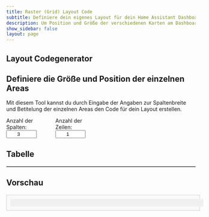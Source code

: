 ```yaml
---
title: Raster (Grid) Layout Code
subtitle: Definiere dein eigenes Layout für dein Home Assistant Dashboard
description: Um Position und Größe der verschiedenen Karten am Dashboard zu konfigurieren, ist grid-layout eine super Möglichkeit
show_sidebar: false
layout: page
---
```


<div class="shb-main-container">
    <div id="shb-custom-alert" style="display: none;">
        <div id="shb-custom-alert-content">
            <h4 id="shb-custom-alert-title"></h4>
            <p id="shb-custom-alert-message"></p>
            <button id="shb-close-alert">OK</button>
        </div>
    </div>
    <section class="content-section">
        <h1 class="shb-main-title">Layout Codegenerator</h1>
        <h2 class="shb-section-title-center">Definiere die Größe und Position der einzelnen Areas</h2>
        <p class="shb-main-description">
            Mit diesem Tool kannst du durch Eingabe der Angaben zur Spaltenbreite und Betitelung der einzelnen Areas den Code für dein Layout erstellen. 
        </p>
        <div class="shb-form-group" style="display: flex;justify-content: flex-start;gap: 30px;flex-direction: row;align-items: center;">
            <div style="display: flex; align-items: flex-start; flex-direction: column; width: 20%;">
                <label for="columns">Anzahl der Spalten:</label>
                <input type="number" id="columns" value="3" min="1" max="12" onchange="updateTable()">
            </div>
            <div style="display: flex; flex-direction: column; align-items: flex-start; width: 20%">
                <label for="rows">Anzahl der Zeilen:</label>
                <input type="number" id="rows" value="1" min="1" max="12" onchange="updateTable()">
            </div>
        </div>
        <h2>Tabelle</h2>
        <div class="shb-styled-table-container" style="width: 100%;">
            <table id="layoutTable" border="1" class="shb-styled-table" style="text-align: center">
                <thead></thead>
                <tbody></tbody>
            </table>
        </div>
        <h2>Vorschau</h2>
        <div id="gridPreviewContainer" class="shb-preview-container">
            <div id="gridPreview" class="shb-grid-preview"></div>
        </div>
    </section>
</div>
<style>
    table {
        width: 100%;
        border-collapse: collapse;
        margin-top: 20px;
    }
    th, td {
        padding: 10px;
        text-align: center;
        border: 1px solid #ccc;
    }
    input {
        width: 80%;
        text-align: center;
    }
    .shb-preview-container {
        width: 100%;
        max-width: 98%;
        margin: 20px auto;
        padding: 10px;
        border: 1px solid #ccc;
        background: #f9f9f9;
    }
    .shb-grid-preview {
        display: grid;
        gap: 1px;
        width: 100%;
        background: #f0f0f0;
        padding: 10px;
    }
    .shb-grid-item {
        background: #ddd;
        padding: 20px;
        text-align: center;
        border: 1px solid #aaa;
    }
</style>

<script>
    function addColumn() {
        console.log("Adding a column");
        let columns = parseInt(document.getElementById("columns").value);
        document.getElementById("columns").value = columns + 1;

        let storedWidths = getStoredWidths();
        let storedAreas = getStoredAreas();

        console.log("Stored Widths before adding column:", storedWidths);

        redistributeColumnWidths(columns + 1, storedWidths);
        updateTable(false, storedWidths, storedAreas);
    }

    function addRow() {
        console.log("Adding a row");
        let rows = parseInt(document.getElementById("rows").value);
        document.getElementById("rows").value = rows + 1;

        let storedWidths = getStoredWidths();
        let storedAreas = getStoredAreas();

        console.log("Stored Widths before adding row:", storedWidths);

        updateTable(true, storedWidths, storedAreas);
    }

    function getStoredWidths() {
        let widths = Array.from(document.querySelectorAll("#layoutTable thead input"), input => parseInt(input.value) || 0);
        console.log("Retrieved Stored Widths:", widths);
        return widths;
    }

    function getStoredAreas() {
        return Array.from(document.querySelectorAll("#layoutTable tbody input"), input => input.value);
    }

    function redistributeColumnWidths(columns, storedWidths) {
        console.log("Redistributing column widths");
        let totalStoredWidth = storedWidths.reduce((a, b) => a + b, 0);
        let newWidth = Math.floor((100 - totalStoredWidth) / (columns - storedWidths.length));

        console.log("Total Stored Width:", totalStoredWidth);
        console.log("New Width for additional columns:", newWidth);

        let inputs = document.querySelectorAll("#layoutTable thead input");

        inputs.forEach((input, index) => {
            if (storedWidths[index] !== undefined) {
                input.value = storedWidths[index];
            } else {
                input.value = newWidth;
            }
            console.log(`Column ${index + 1} width set to:`, input.value);
        });

        while (inputs.length < columns) {
            let newInput = document.createElement("input");
            newInput.type = "number";
            newInput.min = "1";
            newInput.max = "100";
            newInput.value = newWidth;
            newInput.oninput = updateColumnWidth;
            let th = document.createElement("th");
            th.appendChild(newInput);
            document.querySelector("#layoutTable thead tr").appendChild(th);
            inputs = document.querySelectorAll("#layoutTable thead input");
        }

        adjustLastColumn();
    }

    function updateColumnWidth() {
        console.log("Column width changed");
        adjustLastColumn();
        updatePreview();
    }

    function updateTable(isRowUpdate = false, storedWidths = [], storedAreas = []) {
        console.log("Updating table", { isRowUpdate, storedWidths, storedAreas });

        let columns = parseInt(document.getElementById("columns").value);
        let rows = parseInt(document.getElementById("rows").value);
        let tableHead = document.querySelector("#layoutTable thead");
        let tableBody = document.querySelector("#layoutTable tbody");

        tableHead.innerHTML = "";
        tableBody.innerHTML = "";

        let headerRow = document.createElement("tr");

        for (let i = 0; i < columns; i++) {
            let th = document.createElement("th");
            let input = document.createElement("input");
            input.type = "number";
            input.min = "1";
            input.max = "100";

            if (storedWidths[i] !== undefined) {
                input.value = storedWidths[i];
            } else {
                input.value = Math.floor(100 / columns);
            }

            console.log(`Setting width for column ${i + 1}:`, input.value);

            input.setAttribute("data-index", i);
            input.oninput = updateColumnWidth;
            th.appendChild(input);
            headerRow.appendChild(th);
        }
        tableHead.appendChild(headerRow);

        if (!isRowUpdate) {
            adjustLastColumn();
        }

        for (let r = 0; r < rows; r++) {
            let tr = document.createElement("tr");
            for (let c = 0; c < columns; c++) {
                let td = document.createElement("td");
                let input = document.createElement("input");
                input.type = "text";
                input.placeholder = `Area ${r + 1}-${c + 1}`;
                input.value = storedAreas[r * columns + c] || "";
                input.oninput = updatePreview;
                td.appendChild(input);
                tr.appendChild(td);
            }
            tableBody.appendChild(tr);
        }

        updatePreview();
    }

    function adjustLastColumn() {
        console.log("Adjusting last column to maintain 100% width");
        let inputs = document.querySelectorAll("#layoutTable thead input");
        let totalWidth = 0;

        for (let i = 0; i < inputs.length - 1; i++) {
            totalWidth += parseInt(inputs[i].value);
        }

        console.log("Total width before adjustment:", totalWidth);

        let lastInput = inputs[inputs.length - 1];
        if (lastInput) {
            lastInput.value = Math.max(100 - totalWidth, 0);
            console.log("Last column width adjusted to:", lastInput.value);
        }

        updatePreview();
    }

    function updatePreview() {
        console.log("Updating grid preview");
        let gridPreview = document.getElementById("gridPreview");
        let inputs = document.querySelectorAll("#layoutTable thead input");
        let areaInputs = document.querySelectorAll("#layoutTable tbody input");
        let columns = parseInt(document.getElementById("columns").value);
        let rows = parseInt(document.getElementById("rows").value);

        let templateColumns = Array.from(inputs).map(input => input.value + "%").join(" ");
        gridPreview.style.gridTemplateColumns = templateColumns;
        gridPreview.style.gridTemplateRows = `repeat(${rows}, auto)`;
        gridPreview.innerHTML = "";

        areaInputs.forEach((input, index) => {
            let div = document.createElement("div");
            div.className = "shb-grid-item";
            div.textContent = input.value || input.placeholder;
            gridPreview.appendChild(div);
        });

        console.log("Current column widths:", templateColumns);
    }

    updateTable();
</script>
